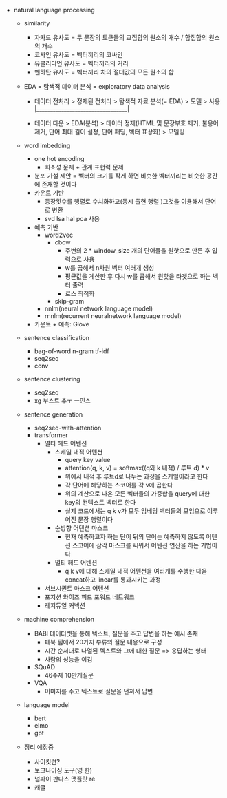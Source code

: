 - natural language processing
	- similarity
		- 자카드 유사도 = 두 문장의 토큰들의 교집합의 원소의 개수 / 합집합의 원소의 개수
		- 코사인 유사도 = 벡터끼리의 코싸인
		- 유클리디언 유사도 = 벡터끼리의 거리
		- 멘하탄 유사도 = 벡터끼리 차의 절대값의 모든 원소의 합

	- EDA = 탐색적 데이터 분석 = exploratory data analysis
		- 데이터 전처리 > 정제된 전처리 > 탐색적 자료 분석(= EDA) > 모델 > 사용 |_________________________________|

		- 데이터 다운 > EDA(분석) > 데이터 정제(HTML 및 문장부호 제거, 불용어 제거, 단어 최대 길이 설정, 단어 패딩, 벡터 표상화) > 모델링

	- word imbedding
		- one hot encoding
			- 희소성 문제 + 관계 표현력 문제
		- 분포 가설 제안 = 벡터의 크기를 작게 하면 비슷한 벡터끼리는 비슷한 공간에 존재할 것이다
		- 카운트 기반
			- 등장횟수를 행렬로 수치화하고(동시 출현 행렬 )그것을 이용해서 단어로 변환
			- svd lsa hal pca 사용
		- 예측 기반
			- word2vec
				- cbow
					- 주변의 2 * window_size 개의 단어들을 원핫으로 만든 후 입력으로 사용
					- w를 곱해서 n차원 벡터 여러개 생성
					- 평균값을 계산한 후 다시 w를 곱해서 원핫을 타겟으로 하는 벡터 출력
					- 로스 최적화
				- skip-gram
			- nnlm(neural network language model)
			- rnnlm(recurrent neuralnetwork language model)
		- 카운트 + 예측: Glove

	- sentence classification
		- bag-of-word n-gram tf-idf
		- seq2seq
		- conv

	- sentence clustering
		- seq2seq
		- xg 부스트 추ㅜ ㅡ민스

	- sentence generation
		- seq2seq-with-attention
		- transformer
			- 멀티 헤드 어텐션
				- 스케일 내적 어텐션
					- query key value
					- attention(q, k, v) = softmax((q와 k 내적) / 루트 d) * v
					- 위에서 내적 후 루트d로 나누는 과정을 스케일이라고 한다
					- 각 단어에 해당하는 스코어를 각 v에 곱한다
					- 위의 계산으로 나온 모든 벡터들의 가중합을 query에 대한 key의 컨텍스트 벡터로 한다
					- 실제 코드에서는 q k v가 모두 임베딩 벡터들의 모임으로 이루어진 문장 행렬이다
				- 순방향 어텐션 마스크
					- 현재 예측하고자 하는 단어 뒤의 단어는 예측하지 않도록 어텐션 스코어에 삼각 마스크를 씨워서 어텐션 연산을 하는 기법이다
				- 멀티 헤드 어텐션
					- q k v에 대해 스케일 내적 어텐션을 여러개를 수행한 다음 concat하고 linear를 통과시키는 과정
			- 서브시퀀트 마스크 어텐션
			- 포지션 와이즈 피드 포워드 네트워크
			- 레지듀얼 커넥션

	- machine comprehension
		- BABI 데이터셋을 통해 텍스트, 질문을 주고 답변을 하는 예시 존재
			- 페북 팀에서 20가지 부류의 질문 내용으로 구성
			- 시간 순서대로 나열된 텍스트와 그에 대한 질문 => 응답하는 형태
			- 사람의 성능을 이김
		- SQuAD
			- 46주제 10만개질문
		- VQA
			- 이미지를 주고 텍스트로 질문을 던져서 답변

	- language model
		- bert
		- elmo
		- gpt

	- 정리 예정중
		- 사이킷런?
		- 토크나이징 도구(영 한)
		- 넘파이 판다스 맷플랏 re
		- 캐글